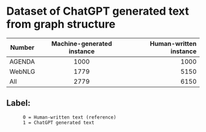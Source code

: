 # Dataset of ChatGPT generated text from graph structure


| Number   |  Machine-generated instance  | Human-written instance | 
|----------|:-------------:|------:|
| AGENDA   |  1000         | 1000  |
| WebNLG   |  1779         | 5150  |
| All      |  2779         |  6150 |


## Label: 
          0 = Human-written text (reference)
          1 = ChatGPT generated text
